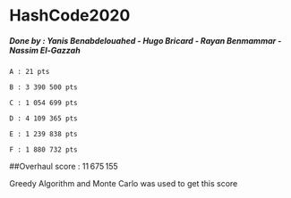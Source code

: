 # HashCode2020

##### Done by :  Yanis Benabdelouahed - Hugo Bricard - Rayan Benmammar - Nassim El-Gazzah


```
A : 21 pts

B : 3 390 500 pts

C : 1 054 699 pts

D : 4 109 365 pts

E : 1 239 838 pts

F : 1 880 732 pts
```

##Overhaul score : 11 675 155 

Greedy Algorithm and Monte Carlo was used to get this score
